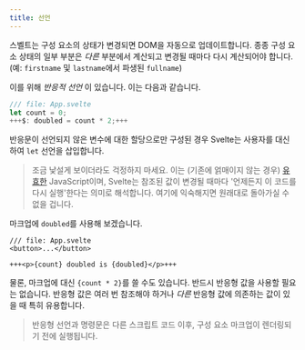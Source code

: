 ```yaml
---
title: 선언
---
```


스벨트는 구성 요소의 상태가 변경되면 DOM을 자동으로 업데이트합니다. 종종 구성 요소 상태의 일부 부분은 _다른_ 부분에서 계산되고 변경될 때마다 다시 계산되어야 합니다.(예: `firstname` 및 `lastname`에서 파생된 `fullname`)

이를 위해 _반응적 선언_ 이 있습니다. 이는 다음과 같습니다.

```js
/// file: App.svelte
let count = 0;
+++$: doubled = count * 2;+++
```

반응문이 선언되지 않은 변수에 대한 할당으로만 구성된 경우 Svelte는 사용자를 대신하여 `let` 선언을 삽입합니다.

> 조금 낯설게 보이더라도 걱정하지 마세요. 이는 (기존에 얽매이지 않는 경우) [유효한](https://developer.mozilla.org/en-US/docs/Web/JavaScript/Reference/Statements/label) JavaScript이며, Svelte는 참조된 값이 변경될 때마다 '언제든지 이 코드를 다시 실행'한다는 의미로 해석합니다. 여기에 익숙해지면 원래대로 돌아가실 수 없을 겁니다.

마크업에 `doubled`를 사용해 보겠습니다.

```svelte
/// file: App.svelte
<button>...</button>

+++<p>{count} doubled is {doubled}</p>+++
```

물론, 마크업에 대신 `{count * 2}`를 쓸 수도 있습니다. 반드시 반응형 값을 사용할 필요는 없습니다. 반응형 값은 여러 번 참조해야 하거나 _다른_ 반응형 값에 의존하는 값이 있을 때 특히 유용합니다.

> 반응형 선언과 명령문은 다른 스크립트 코드 이후, 구성 요소 마크업이 렌더링되기 전에 실행됩니다.